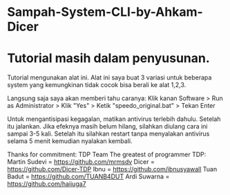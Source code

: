 # Sampah-System-CLI-by-Ahkam-Dicer
# Tutorial masih dalam penyusunan.
Tutorial mengunakan alat ini.
Alat ini saya buat 3 variasi untuk beberapa system yang kemungkinan tidak cocok bisa berali ke alat 1,2,3.

Langsung saja saya akan memberi tahu caranya:
Klik kanan Software > Run as Administrator > Klik "Yes" > Ketik "speedo_original.bat" > Tekan Enter

Untuk mengantisipasi kegagalan, matikan antivirus terlebih dahulu. Setelah itu jalankan.
Jika efeknya masih belum hilang, silahkan diulang cara ini sampai 3-5 kali.
Setelah itu silahkan restart tanpa menyalakan antivirus selama 5 menit kemudian nyalakan kembali.


Thanks for commitment: TDP Team
The greatest of programmer TDP:
Martin Sudevi = https://github.com/mrmsdv
Dicer = https://github.com/Dicer-TDP
Ibnu = https://github.com/ibnusyawall
Tuan Badut = https://github.com/TUANB4DUT
Ardi Suwarna = https://github.com/haijuga7
